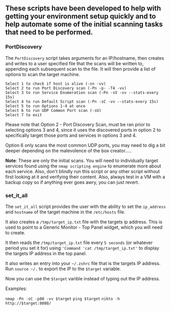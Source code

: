 ## These scripts have been developed to help with getting your environment setup quickly and to help automate some of the initial scanning tasks that need to be performed.

### PortDiscovery

The `PortDiscovery` script takes arguments for an IP/hostname, then creates and writes to a user specified file that the scans will be written to, appending each subsequent scan to the file. It will then provide a list of options to scan the target machine. 

```
Select 1 to check if host is alive (-sn -vv)
Select 2 to run Port Discovery scan (-Pn -p- -T4 -vv)
Select 3 to run Service Enumeration scan (-Pn -sV -vv --stats-every 15s)
Select 4 to run Default Script scan (-Pn -sC -vv --stats-every 15s)
Select 5 to run Options 1-4 at once
Select 6 to run UDP Common Port scan (-sU)
Select 7 to exit         
```

Please note that Option 2 - Port Discovery Scan, must be ran prior to selecting options 3 and 4, since it uses the discovered ports in option 2 to specifically target those ports and services in options 3 and 4. 

Option 6 only scans the most common UDP ports, you may need to dig a bit deeper depending on the malevolence of the box creator.....

**Note**: These are only the initial scans. You will need to individually target services found using the `nmap scripting engine` to enumerate more about each service. Also, don't blindly run this script or any other script without first looking at it and verifying their content. Also, always test in a VM with a backup copy so if anything ever goes awry, you can just revert.   

### set_it_all

The `set_it_all` script provides the user with the ability to set the `ip_address` and `hostname` of the target machine in the `/etc/hosts` file. 

It also creates a `/tmp/target_ip.txt` file with the targets ip address. This is used to point to a Generic Monitor - Top Panel widget, which you will need to create.

It then reads the `/tmp/target_ip.txt` file every `5 seconds` (or whatever period you set it for) using `'Command 'cat /tmp/target_ip.txt'`  to display the targets IP address in the top panel. 

It also writes an entry into your `~/.zshrc` file that is the targets IP address. 
Run `source ~/.` to export the IP to the `$target` variable.

Now you can use the `$target` varible instead of typing out the IP address.

Examples:

`nmap -Pn -sC -p80 -vv $target`
`ping $target`
`nikto -h http://$target:8080/`


